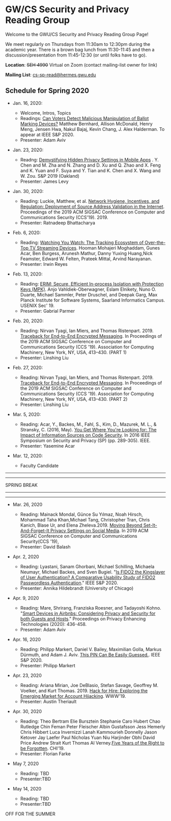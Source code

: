 # GW/CS Security and Privacy Reading Group

Welcome to the GWU/CS Security and Privacy Reading Group Page!

We meet regularly on Thursdays from 11:30am to 12:30pm during the academic year. There is a brown bag lunch from 11:30-11:45 and then a discussion/presentation from 11:45-12:30 (or until folks have to go). 

**Location**: ~~SEH 4990~~ Virtual on Zoom (contact mailing-list owner for link)

**Mailing List**: cs-sp-read@hermes.gwu.edu

## Schedule for Spring 2020

* Jan. 16, 2020: 
  * Welcome, Intros, Topics
  * Readings: [Can Voters Detect Malicious Manipulation of Ballot Marking Devices?](https://www.google.com/url?q=https%3A%2F%2Fjhalderm.com%2Fpub%2Fpapers%2Fbmd-verifiability-sp20.pdf&sa=D&sntz=1&usg=AFQjCNFIcOrnbweiOkY_xE-OXD5M38L1nA) Matthew Bernhard, Allison McDonald, Henry Meng, Jensen Hwa, Nakul Bajaj, Kevin Chang, J. Alex Halderman. To appear at IEEE S&P 2020.
  * Presenter: Adam Aviv
  
* Jan. 23, 2020: 
  * Readng: [Demystifying Hidden Privacy Settings in Mobile Apps](https://www.computer.org/csdl/proceedings-article/sp/2019/666000a850/19skg3Y4ne0) . Y. Chen and M. Zha and N. Zhang and D. Xu and Q. Zhao and X. Feng and K. Yuan and F. Suya and Y. Tian and K. Chen and X. Wang and W. Zou. S&P 2019 (Oakland)
  * Presenter: James Levy
  
* Jan. 30, 2020: 
  * Reading: Luckie, Matthew, et al. [Network Hygiene, Incentives, and Regulation: Deployment of Source Address Validation in the Internet](https://rbeverly.net/research/papers/respoof-ccs19.pdf). Proceedings of the 2019 ACM SIGSAC Conference on Computer and Communications Security (CCS'19). 2019.
  * Presenter: Ratnadeep Bhattacharya 

* Feb. 6, 2020: 
  * Reading: [Watching You Watch: The Tracking Ecosystem of Over-the-Top TV Streaming Devices](https://tv-watches-you.princeton.edu/tv-tracking-acm-ccs19.pdf). Hooman Mohajeri Moghaddam, Gunes Acar, Ben Burgess, Arunesh Mathur, Danny Yuxing Huang,Nick Feamster, Edward W. Felten, Prateek Mittal, Arvind Narayanan.
   * Presenter: Irwin Reyes
   
* Feb. 13, 2020:
  * Reading: [ERIM: Secure, Efficient In-process Isolation with Protection Keys (MPK)](https://www.usenix.org/conference/usenixsecurity19/presentation/vahldiek-oberwagner). Anjo Vahldiek-Oberwagner, Eslam Elnikety, Nuno O. Duarte, Michael Sammler, Peter Druschel, and Deepak Garg, Max Planck Institute for Software Systems, Saarland Informatics Campus. USENIX Sec' 19.
  * Presenter: Gabrial Parmer

* Feb. 20, 2020:
   * Reading: Nirvan Tyagi, Ian Miers, and Thomas Ristenpart. 2019. [Traceback for End-to-End Encrypted Messaging](https://eprint.iacr.org/2019/981.pdf). In Proceedings of the 2019 ACM SIGSAC Conference on Computer and Communications Security (CCS ’19). Association for Computing Machinery, New York, NY, USA, 413–430.  (PART 1)
   * Presenter: Linshing Liu
   
* Feb. 27, 2020:
   * Reading: Nirvan Tyagi, Ian Miers, and Thomas Ristenpart. 2019. [Traceback for End-to-End Encrypted Messaging](https://eprint.iacr.org/2019/981.pdf). In Proceedings of the 2019 ACM SIGSAC Conference on Computer and Communications Security (CCS ’19). Association for Computing Machinery, New York, NY, USA, 413–430.  (PART 2)
   * Presenter: Linshing Liu
   
* Mar. 5, 2020:
   * Reading: Acar, Y., Backes, M., Fahl, S., Kim, D., Mazurek, M. L., & Stransky, C. (2016, May). [You Get Where You're Looking for: The Impact of Information Sources on Code Security](https://main.sec.uni-hannover.de/pdf/conf-sp-AcarBFKMS16.pdf). In 2016 IEEE Symposium on Security and Privacy (SP) (pp. 289-305). IEEE.
   * Presenter: Yasemine Acar
   
* Mar. 12, 2020:
  * Faculty Candidate  

<hr>
<hr>
SPRING BREAK
<hr>
<hr>

* Mar. 26, 2020
  * Reading:  Mainack Mondal, Günce Su Yılmaz, Noah Hirsch, Mohammad Taha Khan,Michael Tang, Christopher Tran, Chris Kanich, Blase Ur, and Elena Zheleva.2019. [Moving Beyond Set-It-And-Forget-It Privacy Settings on Social Media](https://www.blaseur.com/papers/setitandforgetit-ccs19.pdf). In 2019 ACM SIGSAC Conference on Computer and Communications Security(CCS ’19),
  * Presenter: David Balash
     
* Apr. 2, 2020
  * Reading: Lyastani, Sanam Ghorbani, Michael Schilling, Michaela Neumayr, Michael Backes, and Sven Bugiel. "[Is FIDO2 the Kingslayer of User Authentication? A Comparative Usability Study of FIDO2 Passwordless Authentication](https://sanamlyastani.github.io/publication/oakland20/oakland20.pdf)." IEEE S&P 2020. 
  * Presenter: Annika Hildebrandt (University of Chicago)

* Apr. 9, 2020
   * Reading: Mare, Shrirang, Franziska Roesner, and Tadayoshi Kohno. "[Smart Devices in Airbnbs: Considering Privacy and Security for both Guests and Hosts](https://petsymposium.org/2020/files/papers/issue2/popets-2020-0035.pdf)." Proceedings on Privacy Enhancing Technologies (2020): 436-458.
   * Presenter: Adam Aviv

* Apr. 16, 2020
   * Reading: Philipp Markert, Daniel V. Bailey, Maximilian Golla, Markus Dürmuth, and Adam J. Aviv. [This PIN Can Be Easily Guessed.](https://arxiv.org/pdf/2003.04868). IEEE S&P 2020. 
   * Presenter: Philipp Markert

* Apr. 23, 2020
   * Reading: Ariana Mirian, Joe DeBlasio, Stefan Savage, Geoffrey M. Voelker, and Kurt Thomas. 2019. [Hack for Hire: Exploring the Emerging Market for Account Hijacking](https://storage.googleapis.com/pub-tools-public-publication-data/pdf/8ba3e711f575ba43c49fe92e27fcf74d3de411b3.pdf). WWW'19. 
   * Presenter: Austin Theriault

* Apr. 30, 2020
   * Reading:  Theo Bertram Elie Bursztein Stephanie Caro Hubert Chao Rutledge Chin Feman Peter Fleischer Albin Gustafsson Jess Hemerly Chris Hibbert Luca Invernizzi Lanah Kammourieh Donnelly Jason Ketover Jay Laefer Paul Nicholas Yuan Niu Harjinder Obhi David Price Andrew Strait Kurt Thomas Al Verney.[Five Years of the Right to be Forgotten](https://research.google/pubs/pub48483/). CHI'19. 
   * Presenter: Florian Farke

* May 7, 2020
   * Reading: TBD
   * Presenter:TBD

* May 14, 2020
   * Reading: TBD
   * Presenter:TBD

OFF FOR THE SUMMER



